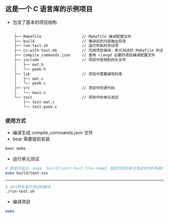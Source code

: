 
## 这是一个 C 语言库的示例项目

- 包含了基本的项目结构

```sh
    .
    ├── Makefile                  // Makefile 编译配置文件
    ├── build                     // 编译后的内容输出目录
    ├── run-test.sh               // 运行所有的测试项
    ├── cc-with-test.mk           // 完成项目编译，单元测试的 Makefile 的主要逻辑部分(一个通用的模板)
    ├── compile_commands.json     // 使用 clangd 必要的项目编译配置文件
    ├── include                   // 项目中使用到的头文件
    │   ├── mat.h
    │   └── peek.h
    ├── lib                       // 项目中需要编写的库
    │   ├── mat.c
    │   └── peek.c
    ├── src                       // 项目中的源代码
    │   └── main.c
    └── test                      // 项目中的单元测试
        ├── test-mat.c
        └── test-peek.c

```

### 使用方式


- 编译生成 compile_commands.json 文件
- bear 需要提前安装

```sh
bear make

```

- 运行单元测试

```sh
# 固定的语法, make  build/{unit-test-file-name} 指定对应的单元测试文件的名称(去掉后缀)
make build/text-xxx

```
---
```sh
# 运行所有单元测试的脚本
./run-test.sh

```

- 编译项目

```sh
make

```
